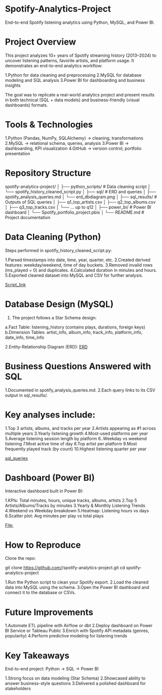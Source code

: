 # Spotify-Analytics-Project
End-to-end Spotify listening analytics using Python, MySQL, and Power BI.

# Project Overview

This project analyzes 10+ years of Spotify streaming history (2013–2024) to uncover listening patterns, favorite artists, and platform usage. It demonstrates an end-to-end analytics workflow:

1.Python for data cleaning and preprocessing
2.MySQL for database modeling and SQL analysis
3.Power BI for dashboarding and business insights

The goal was to replicate a real-world analytics project and present results in both technical (SQL + data models) and business-friendly (visual dashboards) formats.

# Tools & Technologies

1.Python (Pandas, NumPy, SQLAlchemy) → cleaning, transformations
2.MySQL → relational schema, queries, analysis
3.Power BI → dashboarding, KPI visualization
4.GitHub → version control, portfolio presentation

# Repository Structure

spotify-analytics-project/
│
├── python_scripts/                 # Data cleaning script
│   └── spotify_history_cleaned_script.py
│
├── sql/                            # ERD and queries
│   ├── spotify_analysis_queries.md
│   └── erd_dbdiagram.png
│
├── sql_results/                    # Outputs of SQL queries
│   ├── q1_top_artists.csv
│   ├── q2_top_albums.csv
│   ├── q3_top_tracks.csv
│   └── ... up to q12
│
├── power_bi/                       # Power BI dashboard
│   └── Spotify_portfolio_project.pbix
│
└── README.md                       # Project documentation

# Data Cleaning (Python)

Steps performed in spotify_history_cleaned_script.py:

1.Parsed timestamps into date, time, year, quarter, etc.
2.Created derived features: weekday/weekend, time of day buckets.
3.Removed invalid rows (ms_played = 0) and duplicates.
4.Calculated duration in minutes and hours.
5.Exported cleaned dataset into MySQL and CSV for further analysis.

[Script_link](../spotify_history_cleaned_script.py)

# Database Design (MySQL)

1. The project follows a Star Schema design:

a.Fact Table: listening_history (contains plays, durations, foreign keys)
b.Dimension Tables: artist_info, album_info, track_info, platform_info, date_info, time_info

2.Entity-Relationship Diagram (ERD): [ERD](imageserd_dbdiagram.png.pdf)


# Business Questions Answered with SQL

1.Documented in spotify_analysis_queries.md.
2.Each query links to its CSV output in sql_results/.

# Key analyses include:

1.Top 3 artists, albums, and tracks per year
2.Artists appearing as #1 across multiple years
3.Yearly listening growth
4.Most-used platforms per year
5.Average listening session length by platform
6..Weekday vs weekend listening
7.Most active time of day
8.Top artist per platform
9.Most frequently played track (by count)
10.Highest listening quarter per year

[sql_queries](spotify_analysis_queries.md)

# Dashboard (Power BI)

Interactive dashboard built in Power BI:

1.KPIs: Total minutes, hours, unique tracks, albums, artists
2.Top 5 Artists/Albums/Tracks by minutes
3.Yearly & Monthly Listening Trends
4.Weekend vs Weekday breakdown
5.Heatmap: Listening hours vs days
6.Scatter plot: Avg minutes per play vs total plays

[File:](Spotify_portfolio_project.pbix)

# How to Reproduce

Clone the repo:

git clone https://github.com/<your-username>/spotify-analytics-project.git
cd spotify-analytics-project

1.Run the Python script to clean your Spotify export.
2.Load the cleaned data into MySQL using the schema.
3.Open the Power BI dashboard and connect it to the database or CSVs.

# Future Improvements

1.Automate ETL pipeline with Airflow or dbt
2.Deploy dashboard on Power BI Service or Tableau Public
3.Enrich with Spotify API metadata (genres, popularity)
4.Perform predictive modeling for listening trends

# Key Takeaways

End-to-end project: Python → SQL → Power BI

1.Strong focus on data modeling (Star Schema)
2.Showcased ability to answer business-style questions
3.Delivered a polished dashboard for stakeholders
